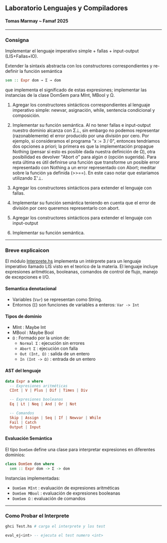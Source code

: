 ## Laboratorio Lenguajes y Compiladores 

#### Tomas Marmay ~ Famaf 2025
---

### Consigna
Implementar el lenguaje imperativo simple + fallas + input-output (LIS+Fallas+IO).

Extender la sintaxis abstracta con los constructores correspondientes y 
re-definir la función semántica

```haskell
sem :: Expr dom → Σ → dom
```

que implementa el significado de estas expresiones; implementar las instancias
de la clase DomSem para MInt, MBool y Ω.

1. Agregar los constructores sintácticos correspondientes al lenguaje imperativo simple: newvar, asignación, while, sentencia condicional y composición.
2. Implementar su función semántica. Al no tener fallas e input-output nuestro dominio alcanza con Σ⊥, sin embargo no podemos representar (razonablemente)
el error producido por una división por cero. Por ejemplo, si consideramos el programa "x := 3 / 0", entonces tendríamos dos opciones a priori; la primera es que la implementación propague Nothing (pensar si esto es posible dada nuestra definición de Ω), otra posibilidad es devolver "Abort σ" para algún σ (opción sugerida). Para esta última es útil definirse una función que transforme un posible error representado con Nothing a un error representado con Abort; meditar sobre la función ya definida (>>==). En este caso notar que estaríamos utilizando Σ'⊥.
3. Agregar los constructores sintácticos para extender el lenguaje con fallas.
4. Implementar su función semántica teniendo en cuenta que el error de división por cero queremos representarlo con abort.

5.   Agregar los constructores sintácticos para extender el lenguaje con
     input-output
6. Implementar su función semántica.

---

### Breve explicaicon

El módulo [Interprete.hs](Interprete.hs) implementa un intérprete para un lenguaje imperativo llamado LIS visto en el teorico de la materia. El lenguaje incluye expresiones aritméticas, booleanas, comandos de control de flujo, manejo de excepciones e I/O.

#### Semantica denotacional
- Variables (`Var`) se representan como String.
- Entornos (`Σ`) son funciones de variables a enteros: ```Var -> Int```

#### Tipos de dominio

- MInt : Maybe Int
- MBool : Maybe Bool
- `Ω` : Formado por la union de:
    - `Normal Σ` : ejecución sin errores
    - `Abort Σ` : ejecución con falla
    - `Out (Int, Ω)` : salida de un entero
    - `In (Int -> Ω)` : entrada de un entero

#### AST del lenguaje
```haskell
data Expr a where
  -- Expresiones aritméticas
  CInt | V | Plus | Dif | Times | Div

  -- Expresiones booleanas
  Eq | Lt | Neq | And | Or | Not

  -- Comandos
  Skip | Assign | Seq | If | Newvar | While
  Fail | Catch
  Output | Input
```

#### Evaluación Semántica

El tipo `DomSem` define una clase para interpretar expresiones en diferentes dominios:

```haskell
class DomSem dom where
  sem :: Expr dom -> Σ -> dom
```

Instancias implementadas:
- `DomSem MInt` : evaluación de expresiones aritméticas
- `DomSem MBool` : evaluación de expresiones booleanas
- `DomSem Ω` : evaluación de comandos

---

### Como Probar el Interprete

```bash
ghci Test.hs # carga el interprete y los test
```
```haskell
eval_ej<int> -- ejecuta el test numero <int>
```